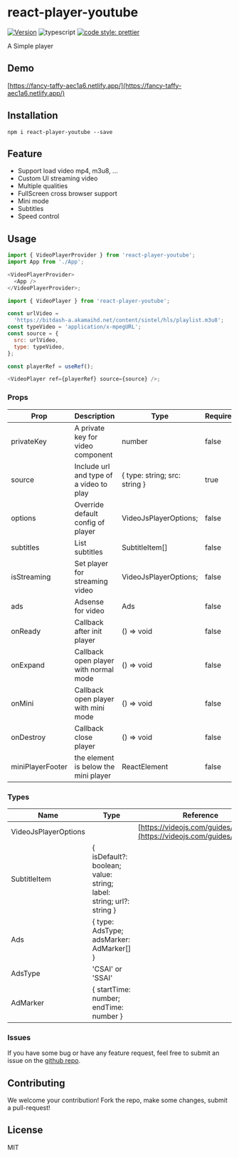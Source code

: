 # react-player-youtube

[![Version](https://img.shields.io/badge/react--player--youtube-react--player--youtube-red)](https://www.npmjs.org/package/react-player-youtube)
![typescript](https://badgen.net/badge/icon/typescript?icon=typescript&label)
[![code style: prettier](https://img.shields.io/badge/code_style-prettier-ff69b4.svg)](https://github.com/prettier/prettier)

A Simple player

## Demo

[https://fancy-taffy-aec1a6.netlify.app/](https://fancy-taffy-aec1a6.netlify.app/)

## Installation

    npm i react-player-youtube --save

## Feature

- Support load video mp4, m3u8, ...
- Custom UI streaming video
- Multiple qualities
- FullScreen cross browser support
- Mini mode
- Subtitles
- Speed control

## Usage

```js
import { VideoPlayerProvider } from 'react-player-youtube';
import App from './App';

<VideoPlayerProvider>
  <App />
</VideoPlayerProvider>;
```

```js
import { VideoPlayer } from 'react-player-youtube';

const urlVideo =
  'https://bitdash-a.akamaihd.net/content/sintel/hls/playlist.m3u8';
const typeVideo = 'application/x-mpegURL';
const source = {
  src: urlVideo,
  type: typeVideo,
};

const playerRef = useRef();

<VideoPlayer ref={playerRef} source={source} />;
```

### Props

| Prop             | Description                             | Type                          | Require |
| ---------------- | --------------------------------------- | ----------------------------- | ------- |
| privateKey       | A private key for video component       | number                        | false   |
| source           | Include url and type of a video to play | { type: string; src: string } | true    |
| options          | Override default config of player       | VideoJsPlayerOptions;         | false   |
| subtitles        | List subtitles                          | SubtitleItem[]                | false   |
| isStreaming      | Set player for streaming video          | VideoJsPlayerOptions;         | false   |
| ads              | Adsense for video                       | Ads                           | false   |
| onReady          | Callback after init player              | () => void                    | false   |
| onExpand         | Callback open player with normal mode   | () => void                    | false   |
| onMini           | Callback open player with mini mode     | () => void                    | false   |
| onDestroy        | Callback close player                   | () => void                    | false   |
| miniPlayerFooter | the element is below the mini player    | ReactElement                  | false   |

### Types

| Name                 | Type                                                                | Reference                                                                  |
| -------------------- | ------------------------------------------------------------------- | -------------------------------------------------------------------------- |
| VideoJsPlayerOptions |                                                                     | [https://videojs.com/guides/options/](https://videojs.com/guides/options/) |
| SubtitleItem         | { isDefault?: boolean; value: string; label: string; url?: string } |
| Ads                  | { type: AdsType; adsMarker: AdMarker[] }                            |
| AdsType              | 'CSAI' or 'SSAI'                                                    |
| AdMarker             | { startTime: number; endTime: number }                              |

### Issues

If you have some bug or have any feature request, feel free to submit an issue on the [github repo](https://github.com/CaoKhaHieu/react-player-youtube/issues).

## Contributing

We welcome your contribution! Fork the repo, make some changes, submit a pull-request!

## License

MIT
